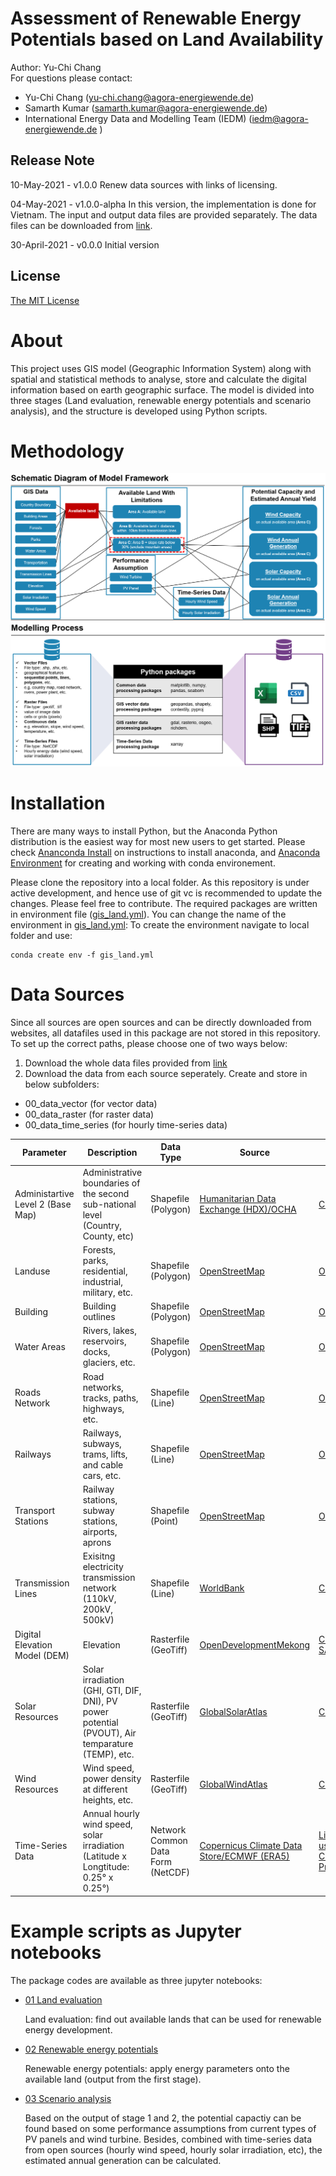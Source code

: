 # Assessment of Renewable Energy Potentials based on Land Availability

Author: Yu-Chi Chang <br> For questions please contact: 

* Yu-Chi Chang ([yu-chi.chang@agora-energiewende.de](yu-chi.chang@agora-energiewende.de)) 
* Samarth Kumar ([samarth.kumar@agora-energiewende.de](samarth.kumar@agora-energiewende.de))
* International Energy Data and Modelling Team (IEDM) ([iedm@agora-energiewende.de](iedm@agora-energiewende.de) )

## Release Note

10-May-2021 - v1.0.0 Renew data sources with links of licensing.

04-May-2021 - v1.0.0-alpha In this version, the implementation is done for Vietnam. The input and output data files are provided separately. The data files can be downloaded from [link](https://cloud.sefep.eu/s/iyobP85aHCDm5MF). 

30-April-2021 - v0.0.0 Initial version 

## License

[The MIT License](License.txt)

# About

This project uses GIS model (Geographic Information System) along with spatial and statistical methods to analyse, store and calculate the digital information based on earth geographic surface. The model is divided into three stages (Land evaluation, renewable energy potentials and scenario analysis), and the structure is developed using Python scripts.

# Methodology

![Model Framework](Model_Framework.png) ![Modelling_Process](Modelling_Process.png)

# Installation

There are many ways to install Python, but the Anaconda Python distribution is the easiest way for most new users to get started. Please check [Ananconda Install](https://www.anaconda.com/download/) on instructions to install anaconda, and [Anaconda Environment](https://conda.io/docs/user-guide/tasks/manage-environments.html) for creating and working with conda environement.

Please clone the repository into a local folder. As this repository is under active development, and hence use of git vc is recommended to update the changes. Please feel free to contribute. The required packages are written in environment file ([gis_land.yml](gis_land.yml)). You can change the name of the environment in [gis_land.yml](gis_land.yml): To create the environment navigate to local folder and use:

```
conda create env -f gis_land.yml
```

<!-- GIS_Land_VN relies on the following packages which are not contained in a standard Python installation. To install these packages, please refer to the installation guides from each website:

* [numpy](https://numpy.org/install/) (array and data sorting)
* [pandas](https://numpy.org/install/) (dataframe sorting )
* [matplotlib](https://pandas.pydata.org/pandas-docs/stable/getting_started/install.html) (import of the pyplot interface)
* [searborn](https://seaborn.pydata.org/installing.html) (plotting)
* [geopandas](https://geopandas.org/getting_started/install.html) (geospatial data processing)
* [shapely](https://anaconda.org/conda-forge/shapely) (geospatial data processing)
* [GDAL & rasterio & osgeo](https://rasterio.readthedocs.io/en/latest/installation.html) (geospatial data (raster file) processing) \*Only install one of three packages would be sufficient since rasterio and osgeo has dependencies on GDAL
* [pyproj](https://pyproj4.github.io/pyproj/stable/installation.html) (self-defined coordination reference system)
* [contextily](https://github.com/geopandas/contextily) (for fetching basemaps)
* [elevation](https://anaconda.org/conda-forge/elevation) (for elevation processing)
* [richdem](https://richdem.readthedocs.io/en/latest/using_it.html) (slope calculation)
* [xarray](http://xarray.pydata.org/en/stable/installing.html) (time series data (grib and NetCDF files)) -->

# Data Sources

Since all sources are open sources and can be directly downloaded from websites, all datafiles used in this package are not stored in this repository. To set up the correct paths, please choose one of two ways below:
1. Download the whole data files provided from [link](https://cloud.sefep.eu/s/iyobP85aHCDm5MF)
2. Download the data from each source seperately. Create and store in below subfolders:
* 00_data_vector (for vector data)
* 00_data_raster (for raster data)
* 00_data_time_series (for hourly time-series data)

| Parameter | Description | Data Type | Source | License | 
| ------------- | ------------- | ------------- | ------------- | ------------- | 
| Administartive Level 2 (Base Map) | Administrative boundaries of the second sub-national level (Country, County, etc) | Shapefile (Polygon) | [Humanitarian Data Exchange (HDX)/OCHA](https://data.humdata.org/dataset/viet-nam-administrative-boundaries-polygon-polyline) | [CC-BY 4.0](https://data.humdata.org/about/license) | 
| Landuse | Forests, parks, residential, industrial, military, etc. | Shapefile (Polygon) | [OpenStreetMap](https://download.geofabrik.de/asia.html) | [ODbL 1.0](https://www.openstreetmap.org/copyright) | 
| Building | Building outlines | Shapefile (Polygon) | [OpenStreetMap](https://download.geofabrik.de/asia.html) | [ODbL 1.0](https://www.openstreetmap.org/copyright) | 
| Water Areas | Rivers, lakes, reservoirs, docks, glaciers, etc. | Shapefile (Polygon) | [OpenStreetMap](https://download.geofabrik.de/asia.html) | [ODbL 1.0](https://www.openstreetmap.org/copyright) | 
| Roads Network | Road networks, tracks, paths, highways, etc. | Shapefile (Line) | [OpenStreetMap](https://download.geofabrik.de/asia.html) | [ODbL 1.0](https://www.openstreetmap.org/copyright) | 
| Railways | Railways, subways, trams, lifts, and cable cars, etc. | Shapefile (Line) | [OpenStreetMap](https://download.geofabrik.de/asia.html) | [ODbL 1.0](https://www.openstreetmap.org/copyright) | 
| Transport Stations | Railway stations, subway stations, airports, aprons | Shapefile (Point) | [OpenStreetMap](https://download.geofabrik.de/asia.html) | [ODbL 1.0](https://www.openstreetmap.org/copyright) | 
| Transmission Lines | Exisitng electricity transmission network (110kV, 200kV, 500kV) | Shapefile (Line) | [WorldBank](https://datacatalog.worldbank.org/dataset/vietnam-electricity-transmission-network-2016)| [CC-BY 4.0](https://datacatalog.worldbank.org/public-licenses#cc-by) | 
| Digital Elevation Model (DEM) | Elevation | Rasterfile (GeoTiff)| [OpenDevelopmentMekong](https://data.opendevelopmentmekong.net/en/dataset/digital-elevation-model-dem)| [CC-BY-SA-4.0](https://data.opendevelopmentmekong.net/en/dataset/digital-elevation-model-dem) | 
| Solar Resources | Solar irradiation (GHI, GTI, DIF, DNI), PV power potential (PVOUT), Air temparature (TEMP), etc. | Rasterfile (GeoTiff) | [GlobalSolarAtlas](https://globalsolaratlas.info/download)| [CC-BY 4.0](https://globalsolaratlas.info/download) | 
| Wind Resources | Wind speed, power density at different heights, etc. | Rasterfile (GeoTiff) | [GlobalWindAtlas](https://globalwindatlas.info/download/gis-files)| [CC-BY 4.0](https://globalwindatlas.info/about/TermsOfUse) | 
| Time-Series Data | Annual hourly wind speed, solar irradiation (Latitude x Longtitude: 0.25° x 0.25°) | Network Common Data Form (NetCDF) | [Copernicus Climate Data Store/ECMWF (ERA5)](https://cds.climate.copernicus.eu/cdsapp#!/dataset/reanalysis-era5-single-levels?tab=overview)| [Licence to use Copernicus Products](https://cds.climate.copernicus.eu/cdsapp#!/dataset/reanalysis-era5-single-levels?tab=overview) |

# Example scripts as Jupyter notebooks

The package codes are available as three jupyter notebooks:

* [01 Land evaluation](01_land_evaluation.ipynb)

  Land evaluation: find out available lands that can be used for renewable energy development.

* [02 Renewable energy potentials](02_renewable_potentials.ipynb)

  Renewable energy potentials: apply energy parameters onto the available land (output from the first stage).

* [03 Scenario analysis](03_scenario_analysis.ipynb)

  Based on the output of stage 1 and 2, the potential capactiy can be found based on some performance assumptions from current types of PV panels and wind turbine. Besides, combined with time-series data from open sources (hourly wind speed, hourly solar irradiation, etc), the estimated annual generation can be calculated.